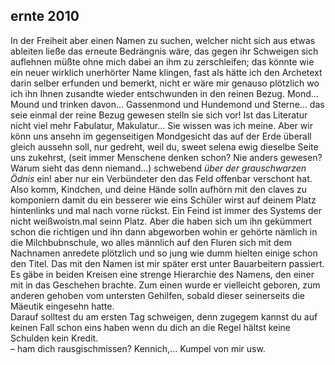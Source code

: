 ## ernte 2010
 In der Freiheit aber einen Namen zu suchen, welcher nicht sich aus etwas ableiten ließe das erneute Bedrängnis wäre, das gegen ihr Schweigen sich auflehnen müßte ohne mich dabei an ihm zu zerschleifen; das könnte wie ein neuer wirklich unerhörter Name klingen, fast als hätte ich den Archetext darin selber erfunden und bemerkt, nicht er wäre mir genauso plötzlich wo ich ihn Ihnen zusandte wieder entschwunden in den reinen Bezug. Mond... Mound und trinken davon... Gassenmond und Hundemond und Sterne... das seie einmal der reine Bezug gewesen stelln sie sich vor! Ist das Literatur nicht viel mehr Fabulatur, Makulatur... Sie wissen was ich meine. Aber wir könn uns ansehn im gegenseitigen Mondgesicht das auf der Erde überall gleich aussehn soll, nur gedreht, weil du, sweet selena ewig dieselbe Seite uns zukehrst, (seit immer Menschene denken schon? Nie anders gewesen? Warum sieht das denn niemand...) schwebend *über der grauschwarzen Ödnis* ein! aber nur ein Verbündeter den das Feld offenbar verschont hat. Also komm, Kindchen, und deine Hände solln aufhörn mit den claves zu komponiern damit du ein besserer wie eins Schüler wirst auf deinem Platz hintenlinks und mal nach vorne rückst. Ein Feind ist immer des Systems der nicht weißwoistn.mal seinn Platz. Aber die haben sich um ihn gekümmert schon die richtigen und ihn dann abgeworben wohin er gehörte nämlich in die Milchbubnschule, wo alles männlich auf den Fluren sich mit dem Nachnamen anredete plötzlich und so jung wie dumm hielten einige schon den Titel. Das mit den Namen ist mir später erst unter Bauarbeitern passiert. Es gäbe in beiden Kreisen eine strenge Hierarchie des Namens, den einer mit in das Geschehen brachte. Zum einen wurde er vielleicht geboren, zum anderen gehoben vom untersten Gehilfen, sobald dieser seinerseits die Mäeutik eingesehn hatte.    
Darauf solltest du am ersten Tag schweigen, denn zugegem kannst du auf keinen Fall schon eins haben wenn du dich an die Regel hältst keine Schulden kein Kredit.   
– ham dich rausgischmissen? Kennich,... Kumpel von mir usw.   
